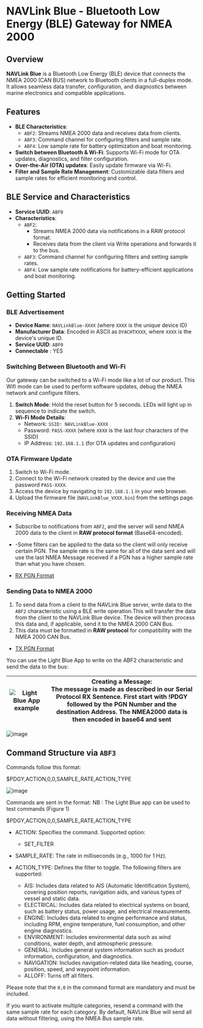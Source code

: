 # NAVLink Blue - Bluetooth Low Energy (BLE) Gateway for NMEA 2000

## Overview
**NAVLink Blue** is a Bluetooth Low Energy (BLE) device that connects the NMEA 2000 (CAN BUS) network to Bluetooth clients in a full-duplex mode. It allows seamless data transfer, configuration, and diagnostics between marine electronics and compatible applications.

## Features
- **BLE Characteristics**:
  - `ABF2`: Streams NMEA 2000 data and receives data from clients.
  - `ABF3`: Command channel for configuring filters and sample rate.
  - `ABF4`: Low sample rate for battery optimization and boat monitoring.
- **Switch between Bluetooth & Wi-Fi**: Supports Wi-Fi mode for OTA updates, diagnostics, and filter configuration.
- **Over-the-Air (OTA) updates**: Easily update firmware via Wi-Fi.
- **Filter and Sample Rate Management**: Customizable data filters and sample rates for efficient monitoring and control.

## BLE Service and Characteristics

- **Service UUID**: `ABF0`
- **Characteristics**:
  - `ABF2`:
    - Streams NMEA 2000 data via notifications in a RAW protocol format.
    - Receives data from the client via Write operations and forwards it to the bus.
  - `ABF3`: Command channel for configuring filters and setting sample rates.
  - `ABF4`: Low sample rate notifications for battery-efficient applications and boat monitoring.


## Getting Started

### BLE Advertisement
- **Device Name**: `NAVLinkBlue-XXXX` (where `XXXX` is the unique device ID)
- **Manufacturer Data**: Encoded in ASCII as `DYACHTXXXX`, where `XXXX` is the device's unique ID.
- **Service UUID**: `ABF0`
- **Connectable** : YES

### Switching Between Bluetooth and Wi-Fi
Our gateway can be switched to a Wi-Fi mode like a lot of our product. This Wifi mode can be used to perform software updates, debug the NMEA network and configure filters.  
1. **Switch Mode**: Hold the reset button for 5 seconds. LEDs will light up in sequence to indicate the switch.
2. **Wi-Fi Mode Details**:
   - Network: `SSID: NAVLinkBlue-XXXX`
   - Password: `PASS-XXXX` (where `XXXX` is the last four characters of the SSID)
   - IP Address: `192.168.1.1` (for OTA updates and configuration)

### OTA Firmware Update
1. Switch to Wi-Fi mode.
2. Connect to the Wi-Fi network created by the device and use the password `PASS-XXXX`.
3. Access the device by navigating to `192.168.1.1` in your web browser.
4. Upload the firmware file (`NAVLinkBlue_VXXX.bin`) from the settings page.

### Receiving NMEA Data
- Subscribe to notifications from `ABF2`, and the server will send NMEA 2000 data to the client in **RAW protocol format** (Base64-encoded). 
- -Some filters can be applied to the data so the client will only receive certain PGN. The sample rate is the same for all of the data sent and will use the last NMEA Message received if a PGN has a higher sample rate than what you have chosen. 


- [RX PGN Format](https://github.com/digitalyacht/iKonvert/wiki/4.-Serial-Protocol#41-rx-pgn-sentence)
### Sending Data to NMEA 2000
1. To send data from a client to the NAVLink Blue server, write data to the `ABF2` characteristic using a BLE write operation.This will transfer the data from the client to the NAVLink Blue device. The device will then process this data and, if applicable, send it to the NMEA 2000 CAN Bus.
2. This data must be formatted in **RAW protocol** for compatibility with the NMEA 2000 CAN Bus.
- [TX PGN Format](https://github.com/digitalyacht/iKonvert/wiki/4.-Serial-Protocol#42-tx-pgn-sentence)

You can use the Light Blue App to write on the ABF2 characteristic and send the data to the bus:

| ![Light Blue App example](https://github.com/user-attachments/assets/54b5b856-b369-4deb-a00a-8488c90b531d) | **Creating a Message:**<br>The message is made as described in our Serial Protocol RX Sentence. First start with !PDGY followed by the PGN Number and the destination Address. The NMEA2000 data is then encoded in base64 and sent|
|---|---|

![image](https://github.com/user-attachments/assets/3104a793-373c-4861-9df1-5b17621ddfd2)


## Command Structure via `ABF3`
Commands follow this format:

$PDGY,ACTION,0,0,SAMPLE_RATE,ACTION_TYPE

![image](https://github.com/user-attachments/assets/3e39dcc0-d6b6-4f4f-a96c-5ff6e182e965)


Commands are sent in the format:
NB : The Light Blue app can be used to test commands (Figure 1)


$PDGY,ACTION,0,0,SAMPLE_RATE,ACTION_TYPE

- ACTION: Specifies the command. Supported option:
  - SET_FILTER
  
- SAMPLE_RATE: The rate in milliseconds (e.g., 1000 for 1 Hz).

- ACTION_TYPE: Defines the filter to toggle. The following filters are supported:
  - AIS: Includes data related to AIS (Automatic Identification System), covering position reports, navigation aids, and various types of vessel and static data.
  - ELECTRICAL: Includes data related to electrical systems on board, such as battery status, power usage, and electrical measurements.
  - ENGINE: Includes data related to engine performance and status, including RPM, engine temperature, fuel consumption, and other engine diagnostics.
  - ENVIRONMENT: Includes environmental data such as wind conditions, water depth, and atmospheric pressure.
  - GENERAL: Includes general system information such as product information, configuration, and diagnostics.
  - NAVIGATION: Includes navigation-related data like heading, course, position, speed, and waypoint information.
  - ALLOFF: Turns off all filters.

Please note that the `0,0` in the command format are mandatory and must be included.

If you want to activate multiple categories, resend a command with the same sample rate for each category. By default, NAVLink Blue will send all data without filtering, using the NMEA Bus sample rate.


